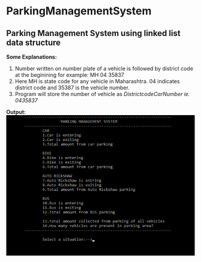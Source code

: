 # ParkingManagementSystem
## Parking Management System using linked list data structure

**Some Explanations:**
1. Number written on number plate of a vehicle is followed by district code at the beginining for example: MH 04 35837 
2. Here MH is state code for any vehicle in Maharashtra. 04 indicates district code and 35387 is the vehicle number.
3. Program will store the number of vehicle as *DistrictcodeCarNumber ie. 0435837*



**Output:**
![](output_file.png)


